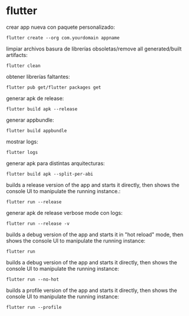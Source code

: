 # flutter

crear app nueva con paquete personalizado:
```
flutter create --org com.yourdomain appname
```

limpiar archivos basura de librerías obsoletas/remove all generated/built artifacts:
```
flutter clean
```

obtener librerías faltantes:
```
flutter pub get/flutter packages get
```

generar apk de release:
```
flutter build apk --release
```

generar appbundle:
```
flutter build appbundle
```

mostrar logs:
```
flutter logs
```

generar apk para distintas arquitecturas:
```
flutter build apk --split-per-abi
```

builds a release version of the app and starts it directly, then shows the console UI to manipulate the running instance.:
```
flutter run --release
```

generar apk de release verbose mode con logs:
```
flutter run --release -v
```

builds a debug version of the app and starts it in "hot reload" mode, then shows the console UI to manipulate the running instance:
```
flutter run
```

builds a debug version of the app and starts it directly, then shows the console UI to manipulate the running instance:
```
flutter run --no-hot
```

builds a profile version of the app and starts it directly, then shows the console UI to manipulate the running instance:
```
flutter run --profile
```